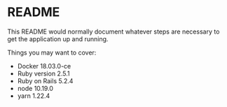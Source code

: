 # README

This README would normally document whatever steps are necessary to get the
application up and running.

Things you may want to cover:
* Docker
18.03.0-ce
* Ruby version
2.5.1
* Ruby on Rails
5.2.4
* node
10.19.0
* yarn
1.22.4
